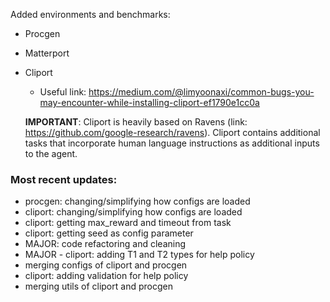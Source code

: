 Added environments and benchmarks:
- Procgen
- Matterport
- Cliport
    - Useful link: https://medium.com/@limyoonaxi/common-bugs-you-may-encounter-while-installing-cliport-ef1790e1cc0a

  **IMPORTANT**: Cliport is heavily based on Ravens (link: https://github.com/google-research/ravens). Cliport contains additional tasks that incorporate human language instructions as additional inputs to the agent. 

### Most recent updates:
- procgen: changing/simplifying how configs are loaded
- cliport: changing/simplifying how configs are loaded
- cliport: getting max_reward and timeout from task
- cliport: getting seed as config parameter
- MAJOR: code refactoring and cleaning
- MAJOR - cliport: adding T1 and T2 types for help policy
- merging configs of cliport and procgen
- cliport: adding validation for help policy
- merging utils of cliport and procgen
